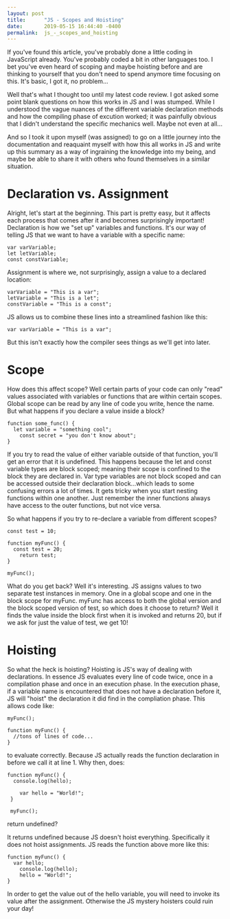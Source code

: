 ```yaml
---
layout: post
title:      "JS - Scopes and Hoisting"
date:       2019-05-15 16:44:40 -0400
permalink:  js_-_scopes_and_hoisting
---
```



If you've found this article, you've probably done a little coding in JavaScript already. You've probably coded a bit in other languages too. I bet you've even heard of scoping and maybe hoisting before and are thinking to yourself that you don't need to spend anymore time focusing on this. It's basic, I got it, no problem...

Well that's what I thought too until my latest code review. I got asked some point blank questions on how this works in JS and I was stumped. While I understood the vague nuances of the different variable declaration methods and how the compiling phase of excution worked; it was painfully obvious that I didn't understand the specific mechanics well. Maybe not even at all...

And so I took it upon myself (was assigned) to go on a little journey into the documentation and reaquaint myself with how this all works in JS and write up this summary as a way of ingraining the knowledge into my being, and maybe be able to share it with others who found themselves in a similar situation. 

# Declaration vs. Assignment
Alright, let's start at the beginning. This part is pretty easy, but it affects each process that comes after it and becomes surprisingly important! Declaration is how we "set up" variables and functions. It's our way of telling JS that we want to have a variable with a specific name:
```
var varVariable;
let letVariable;
const constVariable;
```
Assignment is where we, not surprisingly, assign a value to a declared location:
```
varVariable = "This is a var";
letVariable = "This is a let";
constVariable = "This is a const";
```
JS allows us to combine these lines into a streamlined fashion like this:
```
var varVariable = "This is a var";
```
But this isn't exactly how the compiler sees things as we'll get into later. 

# Scope
How does this affect scope? Well certain parts of your code can only "read" values associated with variables or functions that are within certain scopes. Global scope can be read by any line of code you write, hence the name. But what happens if you declare a value inside a block?
```
function some_func() {
  let variable = "something cool";
	const secret = "you don't know about";
}
```

If you try to read the value of either variable outside of that function, you'll get an error that it is undefined. This happens because the let and const variable types are block scoped; meaning their scope is confined to the block they are declared in. Var type variables are not block scoped and can be accessed outside their declaration block...which leads to some confusing errors a lot of times. It gets tricky when you start nesting functions within one another. Just remember the inner functions always have access to the outer functions, but not vice versa.  

So what happens if you try to re-declare a variable from different scopes?
```
const test = 10;

function myFunc() {
  const test = 20;
	return test;
}

myFunc();
```
What do you get back? Well it's interesting. JS assigns values to two separate test instances in memory. One in a global scope and one in the block scope for myFunc. myFunc has access to both the global version and the block scoped version of test, so which does it choose to return? Well it finds the value inside the block first when it is invoked and returns 20, but if we ask for just the value of test, we get 10!

# Hoisting
So what the heck is hoisting? Hoisting is JS's way of dealing with declarations. In essence JS evaluates every line of code twice, once in a compilation phase and once in an execution phase. In the execution phase, if a variable name is encountered that does not have a declaration before it, JS will "hoist" the declaration it did find in the compliation phase. This allows code like:
```
myFunc();

function myFunc() {
  //tons of lines of code...
}
```
to evaluate correctly. Because JS actually reads the function declaration in before we call it at line 1. Why then, does:
```
function myFunc() {
  console.log(hello);
	
	var hello = "World!";
 }
 
 myFunc();
```
return undefined?

It returns undefined because JS doesn't hoist everything. Specifically it does not hoist assignments. JS reads the function above more like this:
```
function myFunc() {
  var hello;
	console.log(hello);
	hello = "World!";
}
```

In order to get the value out of the hello variable, you will need to invoke its value after the assignment. Otherwise the JS mystery hoisters could ruin your day!
